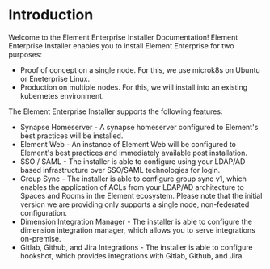 # Introduction

Welcome to the Element Enterprise Installer Documentation! Element Enterprise
Installer enables you to install Element Enterprise for two purposes:

- Proof of concept on a single node. For this, we use microk8s on Ubuntu or Eneterprise Linux.
- Production on multiple nodes. For this, we will install into an existing
kubernetes environment.

The Element Enterprise Installer supports the following features:

- Synapse Homeserver - A synapse homeserver configured to Element's best
practices will be installed.
- Element Web - An instance of Element Web will be configured to Element's
best practices and immediately available post installation.
- SSO / SAML - The installer is able to configure using your LDAP/AD based
infrastructure over SSO/SAML technologies for login.
- Group Sync - The installer is able to configure group sync v1, which enables
the application of ACLs from your LDAP/AD architecture to Spaces and Rooms in
the Element ecosystem. Please note that the initial version we are providing
only supports a single node, non-federated configuration.
- Dimension Integration Manager - The installer is able to configure the
dimension integration manager, which allows you to serve integrations
on-premise.
- Gitlab, Github, and Jira Integrations - The installer is able to configure
hookshot, which provides integrations with Gitlab, Github, and Jira.
